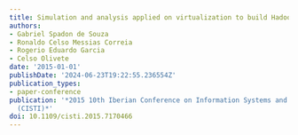 ```yaml
---
title: Simulation and analysis applied on virtualization to build Hadoop clusters
authors:
- Gabriel Spadon de Souza
- Ronaldo Celso Messias Correia
- Rogerio Eduardo Garcia
- Celso Olivete
date: '2015-01-01'
publishDate: '2024-06-23T19:22:55.236554Z'
publication_types:
- paper-conference
publication: '*2015 10th Iberian Conference on Information Systems and Technologies
  (CISTI)*'
doi: 10.1109/cisti.2015.7170466
---
```

